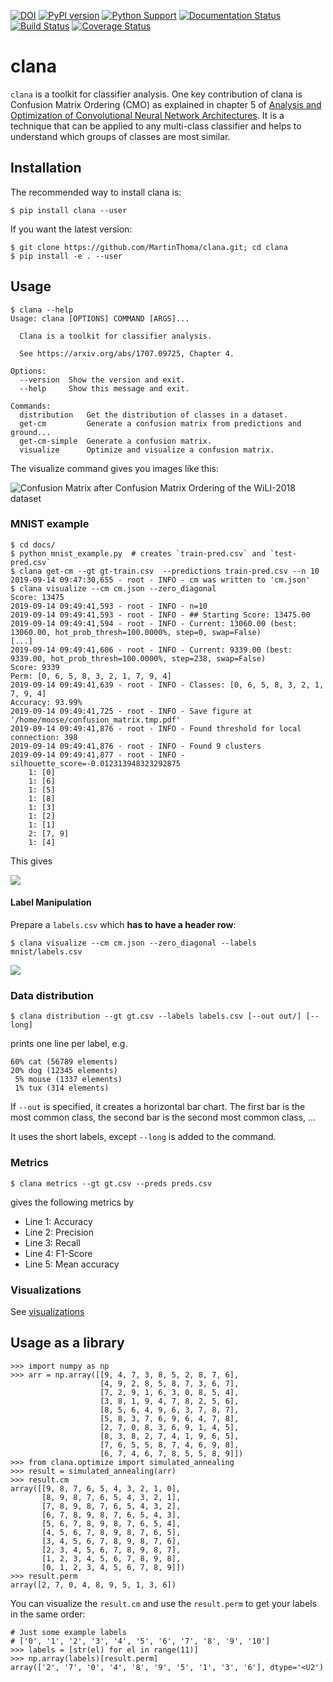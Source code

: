 [![DOI](https://zenodo.org/badge/102892750.svg)](https://zenodo.org/badge/latestdoi/102892750)
[![PyPI version](https://badge.fury.io/py/clana.svg)](https://badge.fury.io/py/clana)
[![Python Support](https://img.shields.io/pypi/pyversions/clana.svg)](https://pypi.org/project/clana/)
[![Documentation Status](https://readthedocs.org/projects/clana/badge/?version=latest)](http://clana.readthedocs.io/en/latest/?badge=latest)
[![Build Status](https://travis-ci.org/MartinThoma/clana.svg?branch=master)](https://travis-ci.org/MartinThoma/clana)
[![Coverage Status](https://coveralls.io/repos/github/MartinThoma/clana/badge.svg?branch=master)](https://coveralls.io/github/MartinThoma/clana?branch=master)

# clana

`clana` is a toolkit for classifier analysis. One key contribution of clana is
Confusion Matrix Ordering (CMO) as explained in chapter 5 of [Analysis and Optimization of Convolutional Neural Network Architectures](https://arxiv.org/abs/1707.09725). It is a technique
that can be applied to any multi-class classifier and helps to understand which
groups of classes are most similar.


## Installation

The recommended way to install clana is:

```
$ pip install clana --user
```

If you want the latest version:

```
$ git clone https://github.com/MartinThoma/clana.git; cd clana
$ pip install -e . --user
```

## Usage

```
$ clana --help
Usage: clana [OPTIONS] COMMAND [ARGS]...

  Clana is a toolkit for classifier analysis.

  See https://arxiv.org/abs/1707.09725, Chapter 4.

Options:
  --version  Show the version and exit.
  --help     Show this message and exit.

Commands:
  distribution   Get the distribution of classes in a dataset.
  get-cm         Generate a confusion matrix from predictions and ground...
  get-cm-simple  Generate a confusion matrix.
  visualize      Optimize and visualize a confusion matrix.

```

The visualize command gives you images like this:

![Confusion Matrix after Confusion Matrix Ordering of the WiLI-2018 dataset](https://raw.githubusercontent.com/MartinThoma/clana/master/docs/cm-wili-2018.png)

### MNIST example

```
$ cd docs/
$ python mnist_example.py  # creates `train-pred.csv` and `test-pred.csv`
$ clana get-cm --gt gt-train.csv  --predictions train-pred.csv --n 10
2019-09-14 09:47:30,655 - root - INFO - cm was written to 'cm.json'
$ clana visualize --cm cm.json --zero_diagonal
Score: 13475
2019-09-14 09:49:41,593 - root - INFO - n=10
2019-09-14 09:49:41,593 - root - INFO - ## Starting Score: 13475.00
2019-09-14 09:49:41,594 - root - INFO - Current: 13060.00 (best: 13060.00, hot_prob_thresh=100.0000%, step=0, swap=False)
[...]
2019-09-14 09:49:41,606 - root - INFO - Current: 9339.00 (best: 9339.00, hot_prob_thresh=100.0000%, step=238, swap=False)
Score: 9339
Perm: [0, 6, 5, 8, 3, 2, 1, 7, 9, 4]
2019-09-14 09:49:41,639 - root - INFO - Classes: [0, 6, 5, 8, 3, 2, 1, 7, 9, 4]
Accuracy: 93.99%
2019-09-14 09:49:41,725 - root - INFO - Save figure at '/home/moose/confusion_matrix.tmp.pdf'
2019-09-14 09:49:41,876 - root - INFO - Found threshold for local connection: 398
2019-09-14 09:49:41,876 - root - INFO - Found 9 clusters
2019-09-14 09:49:41,877 - root - INFO - silhouette_score=-0.012313948323292875
    1: [0]
    1: [6]
    1: [5]
    1: [8]
    1: [3]
    1: [2]
    1: [1]
    2: [7, 9]
    1: [4]
```

This gives

![](https://raw.githubusercontent.com/MartinThoma/clana/master/docs/mnist_confusion_matrix.png)

#### Label Manipulation

Prepare a `labels.csv` which **has to have a header row**:

```
$ clana visualize --cm cm.json --zero_diagonal --labels mnist/labels.csv
```

![](https://raw.githubusercontent.com/MartinThoma/clana/master/docs/mnist_confusion_matrix_labels.png)


### Data distribution

```
$ clana distribution --gt gt.csv --labels labels.csv [--out out/] [--long]
```

prints one line per label, e.g.

```
60% cat (56789 elements)
20% dog (12345 elements)
 5% mouse (1337 elements)
 1% tux (314 elements)
```

If `--out` is specified, it creates a horizontal bar chart. The first bar is
the most common class, the second bar is the second most common class, ...

It uses the short labels, except `--long` is added to the command.


### Metrics

```
$ clana metrics --gt gt.csv --preds preds.csv
```

gives the following metrics by

* Line 1: Accuracy
* Line 2: Precision
* Line 3: Recall
* Line 4: F1-Score
* Line 5: Mean accuracy

### Visualizations

See [visualizations](docs/visualizations.md)

## Usage as a library

```
>>> import numpy as np
>>> arr = np.array([[9, 4, 7, 3, 8, 5, 2, 8, 7, 6],
                    [4, 9, 2, 8, 5, 8, 7, 3, 6, 7],
                    [7, 2, 9, 1, 6, 3, 0, 8, 5, 4],
                    [3, 8, 1, 9, 4, 7, 8, 2, 5, 6],
                    [8, 5, 6, 4, 9, 6, 3, 7, 8, 7],
                    [5, 8, 3, 7, 6, 9, 6, 4, 7, 8],
                    [2, 7, 0, 8, 3, 6, 9, 1, 4, 5],
                    [8, 3, 8, 2, 7, 4, 1, 9, 6, 5],
                    [7, 6, 5, 5, 8, 7, 4, 6, 9, 8],
                    [6, 7, 4, 6, 7, 8, 5, 5, 8, 9]])
>>> from clana.optimize import simulated_annealing
>>> result = simulated_annealing(arr)
>>> result.cm
array([[9, 8, 7, 6, 5, 4, 3, 2, 1, 0],
       [8, 9, 8, 7, 6, 5, 4, 3, 2, 1],
       [7, 8, 9, 8, 7, 6, 5, 4, 3, 2],
       [6, 7, 8, 9, 8, 7, 6, 5, 4, 3],
       [5, 6, 7, 8, 9, 8, 7, 6, 5, 4],
       [4, 5, 6, 7, 8, 9, 8, 7, 6, 5],
       [3, 4, 5, 6, 7, 8, 9, 8, 7, 6],
       [2, 3, 4, 5, 6, 7, 8, 9, 8, 7],
       [1, 2, 3, 4, 5, 6, 7, 8, 9, 8],
       [0, 1, 2, 3, 4, 5, 6, 7, 8, 9]])
>>> result.perm
array([2, 7, 0, 4, 8, 9, 5, 1, 3, 6])
```

You can visualize the `result.cm` and use the `result.perm` to get your labels
in the same order:

```
# Just some example labels
# ['0', '1', '2', '3', '4', '5', '6', '7', '8', '9', '10']
>>> labels = [str(el) for el in range(11)]
>>> np.array(labels)[result.perm]
array(['2', '7', '0', '4', '8', '9', '5', '1', '3', '6'], dtype='<U2')
```
